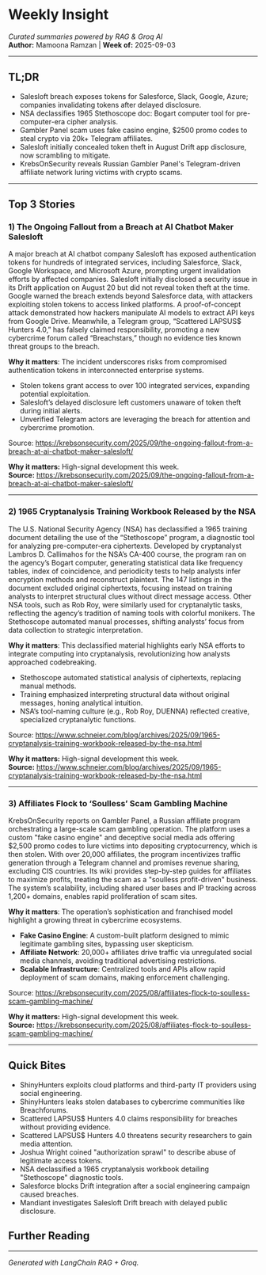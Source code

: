 # Weekly Insight
*Curated summaries powered by RAG & Groq AI*  
**Author:** Mamoona Ramzan | **Week of:** 2025-09-03

---

## TL;DR
- Salesloft breach exposes tokens for Salesforce, Slack, Google, Azure; companies invalidating tokens after delayed disclosure.  
- NSA declassifies 1965 Stethoscope doc: Bogart computer tool for pre-computer-era cipher analysis.  
- Gambler Panel scam uses fake casino engine, $2500 promo codes to steal crypto via 20k+ Telegram affiliates.  
- Salesloft initially concealed token theft in August Drift app disclosure, now scrambling to mitigate.  
- KrebsOnSecurity reveals Russian Gambler Panel's Telegram-driven affiliate network luring victims with crypto scams.

---

## Top 3 Stories

### 1) The Ongoing Fallout from a Breach at AI Chatbot Maker Salesloft
A major breach at AI chatbot company Salesloft has exposed authentication tokens for hundreds of integrated services, including Salesforce, Slack, Google Workspace, and Microsoft Azure, prompting urgent invalidation efforts by affected companies. Salesloft initially disclosed a security issue in its Drift application on August 20 but did not reveal token theft at the time. Google warned the breach extends beyond Salesforce data, with attackers exploiting stolen tokens to access linked platforms. A proof-of-concept attack demonstrated how hackers manipulate AI models to extract API keys from Google Drive. Meanwhile, a Telegram group, “Scattered LAPSUS$ Hunters 4.0,” has falsely claimed responsibility, promoting a new cybercrime forum called “Breachstars,” though no evidence ties known threat groups to the breach.  

**Why it matters**: The incident underscores risks from compromised authentication tokens in interconnected enterprise systems.  

- Stolen tokens grant access to over 100 integrated services, expanding potential exploitation.  
- Salesloft’s delayed disclosure left customers unaware of token theft during initial alerts.  
- Unverified Telegram actors are leveraging the breach for attention and cybercrime promotion.  

Source: https://krebsonsecurity.com/2025/09/the-ongoing-fallout-from-a-breach-at-ai-chatbot-maker-salesloft/

**Why it matters:** High-signal development this week.  
**Source:** https://krebsonsecurity.com/2025/09/the-ongoing-fallout-from-a-breach-at-ai-chatbot-maker-salesloft/

---

### 2) 1965 Cryptanalysis Training Workbook Released by the NSA
The U.S. National Security Agency (NSA) has declassified a 1965 training document detailing the use of the “Stethoscope” program, a diagnostic tool for analyzing pre-computer-era ciphertexts. Developed by cryptanalyst Lambros D. Callimahos for the NSA’s CA-400 course, the program ran on the agency’s Bogart computer, generating statistical data like frequency tables, index of coincidence, and periodicity tests to help analysts infer encryption methods and reconstruct plaintext. The 147 listings in the document excluded original ciphertexts, focusing instead on training analysts to interpret structural clues without direct message access. Other NSA tools, such as Rob Roy, were similarly used for cryptanalytic tasks, reflecting the agency’s tradition of naming tools with colorful monikers. The Stethoscope automated manual processes, shifting analysts’ focus from data collection to strategic interpretation.  

**Why it matters**: This declassified material highlights early NSA efforts to integrate computing into cryptanalysis, revolutionizing how analysts approached codebreaking.  

- Stethoscope automated statistical analysis of ciphertexts, replacing manual methods.  
- Training emphasized interpreting structural data without original messages, honing analytical intuition.  
- NSA’s tool-naming culture (e.g., Rob Roy, DUENNA) reflected creative, specialized cryptanalytic functions.  

Source: https://www.schneier.com/blog/archives/2025/09/1965-cryptanalysis-training-workbook-released-by-the-nsa.html

**Why it matters:** High-signal development this week.  
**Source:** https://www.schneier.com/blog/archives/2025/09/1965-cryptanalysis-training-workbook-released-by-the-nsa.html

---

### 3) Affiliates Flock to ‘Soulless’ Scam Gambling Machine
KrebsOnSecurity reports on Gambler Panel, a Russian affiliate program orchestrating a large-scale scam gambling operation. The platform uses a custom "fake casino engine" and deceptive social media ads offering $2,500 promo codes to lure victims into depositing cryptocurrency, which is then stolen. With over 20,000 affiliates, the program incentivizes traffic generation through a Telegram channel and promises revenue sharing, excluding CIS countries. Its wiki provides step-by-step guides for affiliates to maximize profits, treating the scam as a "soulless profit-driven" business. The system’s scalability, including shared user bases and IP tracking across 1,200+ domains, enables rapid proliferation of scam sites.  

**Why it matters**: The operation’s sophistication and franchised model highlight a growing threat in cybercrime ecosystems.  
- **Fake Casino Engine**: A custom-built platform designed to mimic legitimate gambling sites, bypassing user skepticism.  
- **Affiliate Network**: 20,000+ affiliates drive traffic via unregulated social media channels, avoiding traditional advertising restrictions.  
- **Scalable Infrastructure**: Centralized tools and APIs allow rapid deployment of scam domains, making enforcement challenging.  

Source: https://krebsonsecurity.com/2025/08/affiliates-flock-to-soulless-scam-gambling-machine/

**Why it matters:** High-signal development this week.  
**Source:** https://krebsonsecurity.com/2025/08/affiliates-flock-to-soulless-scam-gambling-machine/

---


## Quick Bites
- ShinyHunters exploits cloud platforms and third-party IT providers using social engineering.  
- ShinyHunters leaks stolen databases to cybercrime communities like Breachforums.  
- Scattered LAPSUS$ Hunters 4.0 claims responsibility for breaches without providing evidence.  
- Scattered LAPSUS$ Hunters 4.0 threatens security researchers to gain media attention.  
- Joshua Wright coined "authorization sprawl" to describe abuse of legitimate access tokens.  
- NSA declassified a 1965 cryptanalysis workbook detailing "Stethoscope" diagnostic tools.  
- Salesforce blocks Drift integration after a social engineering campaign caused breaches.  
- Mandiant investigates Salesloft Drift breach with delayed public disclosure.

## Further Reading


---

*Generated with LangChain RAG + Groq.*